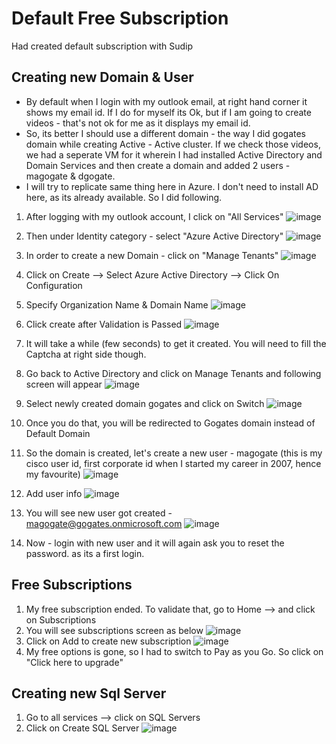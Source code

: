 # Default Free Subscription
Had created default subscription with Sudip
## Creating new Domain & User
- By default when I login with my outlook email, at right hand corner it shows my email id. If I do for myself its Ok, but if I am going to create videos - that's not ok for me as it displays my email id.
- So, its better I should use a different domain - the way I did gogates domain while creating Active - Active cluster. If we check those videos, we had a seperate VM for it wherein I had installed Active Directory and Domain Services and then create a domain and added 2 users - magogate & dgogate.
- I will try to replicate same thing here in Azure. I don't need to install AD here, as its already available. So I did following.
1. After logging with my outlook account, I click on "All Services"
![image](https://user-images.githubusercontent.com/45523211/176974067-3c2cc56f-2d69-4aba-aa38-4bba5b0a5710.png )

2. Then under Identity category - select "Azure Active Directory"
![image](https://user-images.githubusercontent.com/45523211/176974114-ce74a3c7-b7d0-42c5-8989-41458cf00dff.png )

3. In order to create a new Domain - click on "Manage Tenants"
![image](https://user-images.githubusercontent.com/45523211/176974155-8380edba-dae1-42af-a417-c44efef3d8c4.png )

4. Click on Create --> Select Azure Active Directory --> Click On Configuration
5. Specify Organization Name & Domain Name
![image](https://user-images.githubusercontent.com/45523211/176974984-f0636284-86e1-4767-8cf2-4ca87502b838.png )
6. Click create after Validation is Passed
![image](https://user-images.githubusercontent.com/45523211/176975031-f720348c-2df5-495b-aa41-9c8e8b696a27.png )
7. It will take a while (few seconds) to get it created. You will need to fill the Captcha at right side though.
8. Go back to Active Directory and click on Manage Tenants and following screen will appear
![image](https://user-images.githubusercontent.com/45523211/176975184-3a4603a2-00ca-437a-ae72-ab311df5f39b.png )
9. Select newly created domain gogates and click on Switch
![image](https://user-images.githubusercontent.com/45523211/176975200-78065375-78bf-4a5e-8436-d7497a99b508.png )
10. Once you do that, you will be redirected to Gogates domain instead of Default Domain
11. So the domain is created, let's create a new user - magogate (this is my cisco user id, first corporate id when I started my career in 2007, hence my favourite)
![image](https://user-images.githubusercontent.com/45523211/176975301-82e3ce21-b8e0-44fa-ac2b-4ef28b499662.png )
12. Add user info
![image](https://user-images.githubusercontent.com/45523211/176975375-be1295e0-9961-42d9-912a-1a982a8bd4a1.png )
13. You will see new user got created - magogate@gogates.onmicrosoft.com
![image](https://user-images.githubusercontent.com/45523211/176975428-ca226c42-4af3-4f6f-b61b-f8527efe41d5.png )
14. Now - login with new user and it will again ask you to reset the password. as its a first login.

## Free Subscriptions
1. My free subscription ended. To validate that, go to Home --> and click on Subscriptions
2. You will see subscriptions screen as below
![image](https://user-images.githubusercontent.com/45523211/176978823-5b3fd9cc-5966-4f6c-8edb-5dde4ecdf206.png)
3. Click on Add to create new subscription
![image](https://user-images.githubusercontent.com/45523211/176978853-94702c84-6483-4222-9786-ea0152d54fdc.png)
4. My free options is gone, so I had to switch to Pay as you Go. So click on "Click here to upgrade"

## Creating new Sql Server
1. Go to all services --> click on SQL Servers
2. Click on Create SQL Server
![image](https://user-images.githubusercontent.com/45523211/176978454-50020a34-b167-40a4-adea-32005ab2973b.png)

